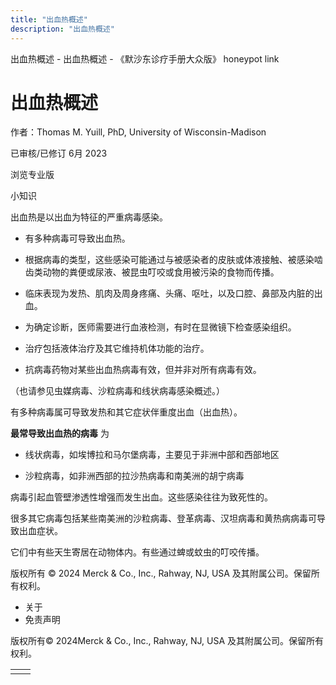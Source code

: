 ```yaml
---
title: "出血热概述"
description: "出血热概述"
---
```


﻿出血热概述 \- 出血热概述 \- 《默沙东诊疗手册大众版》 honeypot link

# 出血热概述

作者：Thomas M. Yuill, PhD, University of Wisconsin-Madison

已审核/已修订 6月 2023

浏览专业版

小知识

出血热是以出血为特征的严重病毒感染。

- 有多种病毒可导致出血热。

- 根据病毒的类型，这些感染可能通过与被感染者的皮肤或体液接触、被感染啮齿类动物的粪便或尿液、被昆虫叮咬或食用被污染的食物而传播。

- 临床表现为发热、肌肉及周身疼痛、头痛、呕吐，以及口腔、鼻部及内脏的出血。

- 为确定诊断，医师需要进行血液检测，有时在显微镜下检查感染组织。

- 治疗包括液体治疗及其它维持机体功能的治疗。

- 抗病毒药物对某些出血热病毒有效，但并非对所有病毒有效。


（也请参见虫媒病毒、沙粒病毒和线状病毒感染概述。）

有多种病毒属可导致发热和其它症状伴重度出血（出血热）。

**最常导致出血热的病毒** 为

- 线状病毒，如埃博拉和马尔堡病毒，主要见于非洲中部和西部地区

- 沙粒病毒，如非洲西部的拉沙热病毒和南美洲的胡宁病毒


病毒引起血管壁渗透性增强而发生出血。这些感染往往为致死性的。

很多其它病毒包括某些南美洲的沙粒病毒、登革病毒、汉坦病毒和黄热病病毒可导致出血症状。

它们中有些天生寄居在动物体内。有些通过蜱或蚊虫的叮咬传播。



版权所有 © 2024
Merck & Co., Inc., Rahway, NJ, USA 及其附属公司。保留所有权利。

- 关于
- 免责声明

版权所有© 2024Merck & Co., Inc., Rahway, NJ, USA 及其附属公司。保留所有权利。

|     |     |
| --- | --- |
|  |  |